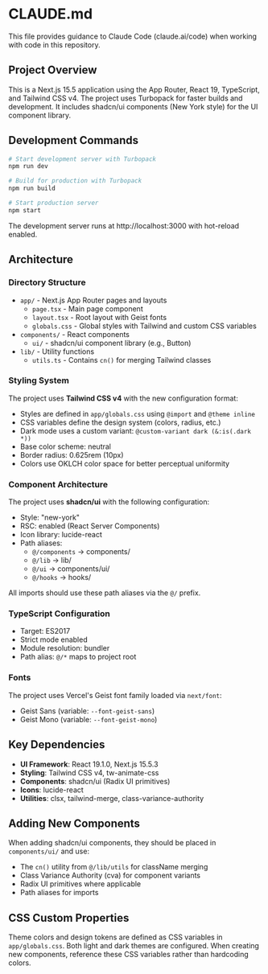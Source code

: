 # CLAUDE.md

This file provides guidance to Claude Code (claude.ai/code) when working with code in this repository.

## Project Overview

This is a Next.js 15.5 application using the App Router, React 19, TypeScript, and Tailwind CSS v4. The project uses Turbopack for faster builds and development. It includes shadcn/ui components (New York style) for the UI component library.

## Development Commands

```bash
# Start development server with Turbopack
npm run dev

# Build for production with Turbopack
npm run build

# Start production server
npm start
```

The development server runs at http://localhost:3000 with hot-reload enabled.

## Architecture

### Directory Structure

- `app/` - Next.js App Router pages and layouts
  - `page.tsx` - Main page component
  - `layout.tsx` - Root layout with Geist fonts
  - `globals.css` - Global styles with Tailwind and custom CSS variables
- `components/` - React components
  - `ui/` - shadcn/ui component library (e.g., Button)
- `lib/` - Utility functions
  - `utils.ts` - Contains `cn()` for merging Tailwind classes

### Styling System

The project uses **Tailwind CSS v4** with the new configuration format:
- Styles are defined in `app/globals.css` using `@import` and `@theme inline`
- CSS variables define the design system (colors, radius, etc.)
- Dark mode uses a custom variant: `@custom-variant dark (&:is(.dark *))`
- Base color scheme: neutral
- Border radius: 0.625rem (10px)
- Colors use OKLCH color space for better perceptual uniformity

### Component Architecture

The project uses **shadcn/ui** with the following configuration:
- Style: "new-york"
- RSC: enabled (React Server Components)
- Icon library: lucide-react
- Path aliases:
  - `@/components` → components/
  - `@/lib` → lib/
  - `@/ui` → components/ui/
  - `@/hooks` → hooks/

All imports should use these path aliases via the `@/` prefix.

### TypeScript Configuration

- Target: ES2017
- Strict mode enabled
- Module resolution: bundler
- Path alias: `@/*` maps to project root

### Fonts

The project uses Vercel's Geist font family loaded via `next/font`:
- Geist Sans (variable: `--font-geist-sans`)
- Geist Mono (variable: `--font-geist-mono`)

## Key Dependencies

- **UI Framework**: React 19.1.0, Next.js 15.5.3
- **Styling**: Tailwind CSS v4, tw-animate-css
- **Components**: shadcn/ui (Radix UI primitives)
- **Icons**: lucide-react
- **Utilities**: clsx, tailwind-merge, class-variance-authority

## Adding New Components

When adding shadcn/ui components, they should be placed in `components/ui/` and use:
- The `cn()` utility from `@/lib/utils` for className merging
- Class Variance Authority (cva) for component variants
- Radix UI primitives where applicable
- Path aliases for imports

## CSS Custom Properties

Theme colors and design tokens are defined as CSS variables in `app/globals.css`. Both light and dark themes are configured. When creating new components, reference these CSS variables rather than hardcoding colors.
